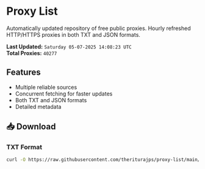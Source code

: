 # Proxy List

Automatically updated repository of free public proxies. Hourly refreshed HTTP/HTTPS proxies in both TXT and JSON formats.

**Last Updated:** `Saturday 05-07-2025 14:08:23 UTC`  
**Total Proxies:** `40277`

## Features
- Multiple reliable sources
- Concurrent fetching for faster updates
- Both TXT and JSON formats
- Detailed metadata

## 📥 Download

### TXT Format
```bash
curl -O https://raw.githubusercontent.com/theriturajps/proxy-list/main/proxies.txt